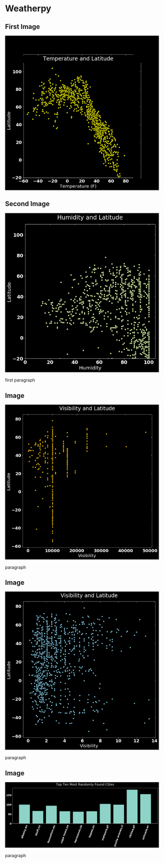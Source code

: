 # Weatherpy


## First Image
![first chart](output_7_0.png)

## Second Image
![second chart](output_9_0.png)
<p> first paragraph</p>

## Image
![third chart](output_11_0.png)
<p> paragraph </p>

## Image
![fourth chart](output_13_0.png)
<p> paragraph </p>

## Image
![fifth chart](output_15_0.png)
<p> paragraph </p>
